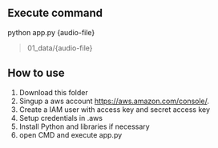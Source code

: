 ## Execute command

python app.py {audio-file}

> 01_data/{audio-file}

## How to use

1. Download this folder
2. Singup a aws account <https://aws.amazon.com/console/>.
3. Create a IAM user with access key and secret access key
4. Setup credentials in .aws
5. Install Python and libraries if necessary
6. open CMD and execute app.py

